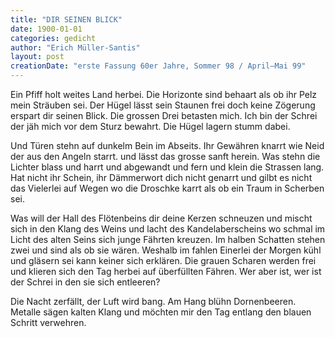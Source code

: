 ```yaml
---
title: "DIR SEINEN BLICK"
date: 1900-01-01
categories: gedicht
author: "Erich Müller-Santis"
layout: post
creationDate: "erste Fassung 60er Jahre, Sommer 98 / April–Mai 99"
---
```

Ein Pfiff holt weites Land herbei.
Die Horizonte sind behaart
als ob ihr Pelz mein Sträuben sei.
Der Hügel lässt sein Staunen frei
doch keine Zögerung erspart
dir seinen Blick. Die grossen Drei
betasten mich. Ich bin der Schrei
der jäh mich vor dem Sturz bewahrt.
Die Hügel lagern stumm dabei.

Und Türen stehn auf dunkelm Bein
im Abseits. Ihr Gewähren knarrt
wie Neid der aus den Angeln starrt.
und lässt das grosse sanft herein.
Was stehn die Lichter blass und harrt
und abgewandt und fern und klein
die Strassen lang. Hat nicht ihr Schein,
ihr Dämmerwort dich nicht genarrt
und gilbt es nicht das Vielerlei
auf Wegen wo die Droschke karrt
als ob ein Traum in Scherben sei.

Was will der Hall des Flötenbeins
dir deine Kerzen schneuzen
und mischt sich in den Klang des Weins
und lacht des Kandelaberscheins
wo schmal im Licht des alten Seins
sich junge Fährten kreuzen.
Im halben Schatten stehen zwei
und sind als ob sie wären.
Weshalb im fahlen Einerlei
der Morgen kühl und gläsern sei
kann keiner sich erklären.
Die grauen Scharen werden frei
und klieren sich den Tag herbei
auf überfüllten Fähren.
Wer aber ist, wer ist der Schrei
in den sie sich entleeren?

Die Nacht zerfällt, der Luft wird bang.
Am Hang blühn Dornenbeeren.
Metalle sägen kalten Klang
und möchten mir den Tag entlang
den blauen Schritt verwehren.
